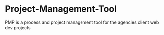 # Project-Management-Tool
PMP is a process and project management tool for the agencies client web dev projects 
